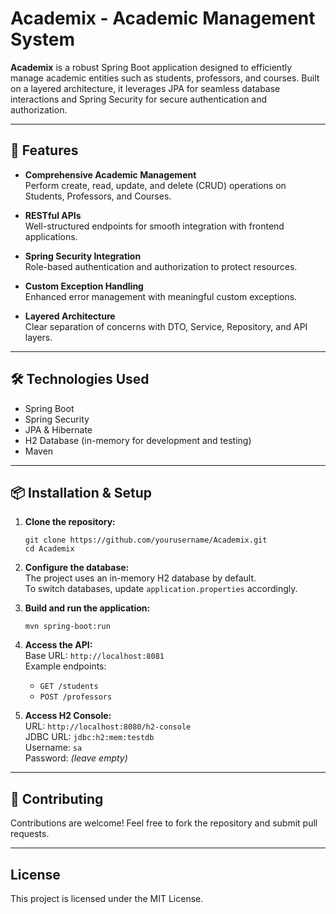 # Academix - Academic Management System

**Academix** is a robust Spring Boot application designed to efficiently manage academic entities such as students, professors, and courses. Built on a layered architecture, it leverages JPA for seamless database interactions and Spring Security for secure authentication and authorization.

---

## 🚀 Features

- **Comprehensive Academic Management**  
  Perform create, read, update, and delete (CRUD) operations on Students, Professors, and Courses.

- **RESTful APIs**  
  Well-structured endpoints for smooth integration with frontend applications.

- **Spring Security Integration**  
  Role-based authentication and authorization to protect resources.

- **Custom Exception Handling**  
  Enhanced error management with meaningful custom exceptions.

- **Layered Architecture**  
  Clear separation of concerns with DTO, Service, Repository, and API layers.

---

## 🛠️ Technologies Used

- Spring Boot  
- Spring Security  
- JPA & Hibernate  
- H2 Database (in-memory for development and testing)  
- Maven  

---

## 📦 Installation & Setup

1. **Clone the repository:**

   ```
   git clone https://github.com/yourusername/Academix.git
   cd Academix
   ```

2. **Configure the database:**  
   The project uses an in-memory H2 database by default.  
   To switch databases, update `application.properties` accordingly.

3. **Build and run the application:**

   ```
   mvn spring-boot:run
   ```

4. **Access the API:**  
   Base URL: `http://localhost:8081`  
   Example endpoints:  
   - `GET /students`  
   - `POST /professors`

5. **Access H2 Console:**  
   URL: `http://localhost:8080/h2-console`  
   JDBC URL: `jdbc:h2:mem:testdb`  
   Username: `sa`  
   Password: *(leave empty)*

---

## 🤝 Contributing

Contributions are welcome! Feel free to fork the repository and submit pull requests.

---

## License

This project is licensed under the MIT License.
